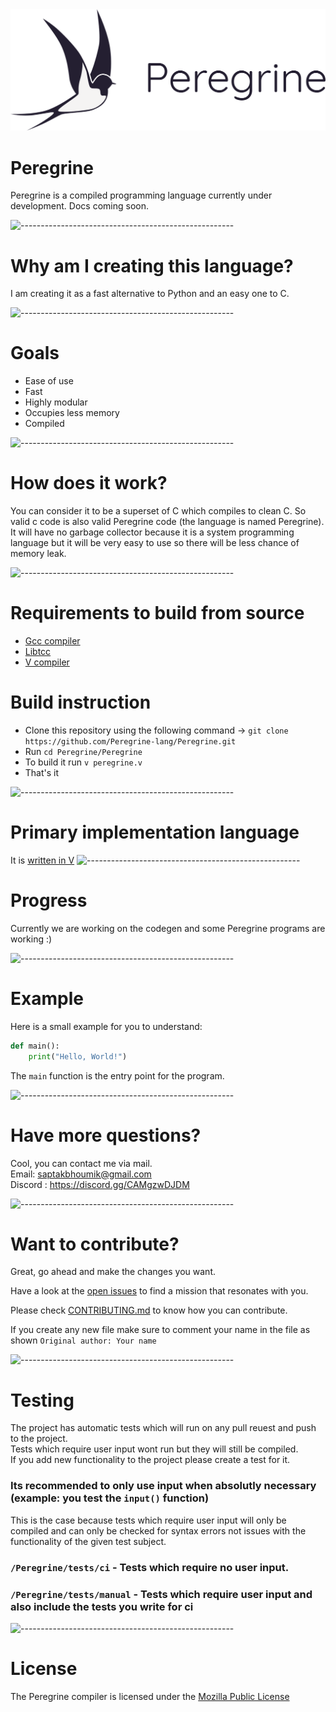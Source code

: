 
<img id="banner" src="./graphics/banner.png" style="width: 800px; align: center;"/>

# Peregrine

Peregrine is a compiled programming language currently under development. Docs coming soon.

![-----------------------------------------------------](https://raw.githubusercontent.com/andreasbm/readme/master/assets/lines/rainbow.png)

# Why am I creating this language?

I am creating it as a fast alternative to Python and an easy one to C.

![-----------------------------------------------------](https://raw.githubusercontent.com/andreasbm/readme/master/assets/lines/rainbow.png)

# Goals

- Ease of use
- Fast
- Highly modular
- Occupies less memory
- Compiled


![-----------------------------------------------------](https://raw.githubusercontent.com/andreasbm/readme/master/assets/lines/rainbow.png)

# How does it work?

You can consider it to be a superset of C which compiles to clean C. So valid c code is also valid Peregrine code (the language is named Peregrine). It will have no garbage collector because it is a system programming language but it will be very easy to use so there will be less chance of memory leak.

![-----------------------------------------------------](https://raw.githubusercontent.com/andreasbm/readme/master/assets/lines/rainbow.png)

# Requirements to build from source
 - [Gcc compiler](https://gcc.gnu.org/)
 - [Libtcc](https://bellard.org/tcc/tcc-doc.html#Libtcc)
 - [V compiler](https://vlang.io)

# Build instruction
 
- Clone this repository using the following command -> `git clone https://github.com/Peregrine-lang/Peregrine.git`
- Run `cd Peregrine/Peregrine`
- To build it run `v peregrine.v`
- That's it


![-----------------------------------------------------](https://raw.githubusercontent.com/andreasbm/readme/master/assets/lines/rainbow.png)

# Primary implementation language

It is [written in V](https://vlang.io) 
![-----------------------------------------------------](https://raw.githubusercontent.com/andreasbm/readme/master/assets/lines/rainbow.png)

# Progress

Currently we are working on the codegen and some Peregrine programs are working :) 

![-----------------------------------------------------](https://raw.githubusercontent.com/andreasbm/readme/master/assets/lines/rainbow.png)

# Example

Here is a small example for you to understand:
```py
def main():
    print("Hello, World!")
```
The `main` function is the entry point for the program.

![-----------------------------------------------------](https://raw.githubusercontent.com/andreasbm/readme/master/assets/lines/rainbow.png)

# Have more questions?

Cool, you can contact me via mail.
<br> Email: saptakbhoumik@gmail.com
<br> Discord : https://discord.gg/CAMgzwDJDM

![-----------------------------------------------------](https://raw.githubusercontent.com/andreasbm/readme/master/assets/lines/rainbow.png)

# Want to contribute?

Great, go ahead and make the changes you want. 


Have a look at the [open issues](https://github.com/Peregrine-lang/Peregrine/issues) to find a mission that resonates with you.

Please check [CONTRIBUTING.md](https://github.com/Peregrine-lang/Peregrine/blob/main/CONTRIBUTING.md) to know how you can contribute.

If you create any new file make sure to comment your name in the file as shown   `Original author: Your name`

![-----------------------------------------------------](https://raw.githubusercontent.com/andreasbm/readme/master/assets/lines/rainbow.png)

# Testing 
The project has automatic tests which will run on any pull reuest and push to the project.   
Tests which require user input wont run but they will still be compiled.  
If you add new functionality to the project please create a test for it.  
### Its recommended to only use input when absolutly necessary (example: you test the `input()` function)
This is the case because tests which require user input will only be compiled and can only be checked for syntax errors not issues with the functionality of the given test subject.
### `/Peregrine/tests/ci` - Tests which require no user input.
### `/Peregrine/tests/manual` - Tests which require user input and also include the tests you write for ci


![-----------------------------------------------------](https://raw.githubusercontent.com/andreasbm/readme/master/assets/lines/rainbow.png)
# License

The Peregrine compiler is licensed under the [Mozilla Public License](https://github.com/Peregrine-lang/Peregrine/blob/main/LICENSE)
